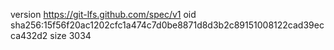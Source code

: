version https://git-lfs.github.com/spec/v1
oid sha256:15f56f20ac1202cfc1a474c7d0be8871d8d3b2c89151008122cad39ecca432d2
size 3034
